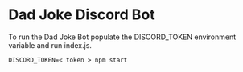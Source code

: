 # Dad Joke Discord Bot

To run the Dad Joke Bot populate the DISCORD_TOKEN environment variable and run index.js.

```
DISCORD_TOKEN=< token > npm start
```
